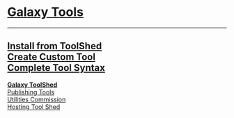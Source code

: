 <div class='linkbox'>

# [Galaxy Tools](/tools/)

----
[Install from ToolShed](/src/admin/tools/add-tool-from-toolshed-tutorial/index.md)  
[Create Custom Tool](/src/admin/tools/add-tool-tutorial/index.md)  
[Complete Tool Syntax](/src/admin/tools/tool-config-syntax/index.md)  
----
**[Galaxy ToolShed](/toolshed/)**  
[Publishing Tools](/src/toolshed/publish-tool/index.md)  
[Utilities Commission](/iuc/)  
[Hosting Tool Shed](/src/toolshed/hosting-a-local-toolshed/index.md)  

</div>
